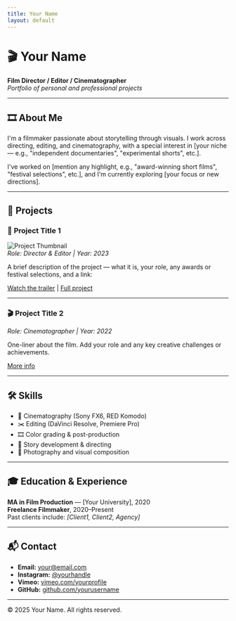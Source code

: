 ```yaml
---
title: Your Name
layout: default
---
```


<link rel="stylesheet" href="style.css">

# 🎬 Your Name

**Film Director / Editor / Cinematographer**  
*Portfolio of personal and professional projects*

---

## 🎞️ About Me

I'm a filmmaker passionate about storytelling through visuals. I work across directing, editing, and cinematography, with a special interest in [your niche — e.g., "independent documentaries", "experimental shorts", etc.].

I've worked on [mention any highlight, e.g., "award-winning short films", "festival selections", etc.], and I'm currently exploring [your focus or new directions].

---

## 📂 Projects

### 🎥 **Project Title 1**
![Project Thumbnail](images/project1-thumbnail.jpg)  
*Role: Director & Editor | Year: 2023*

A brief description of the project — what it is, your role, any awards or festival selections, and a link:

[Watch the trailer](https://yourlink.com) | [Full project](https://yourlink.com)

---

### 🎬 **Project Title 2**
*Role: Cinematographer | Year: 2022*

One-liner about the film. Add your role and any key creative challenges or achievements.

[More info](https://yourlink.com)

---

## 🛠️ Skills

- 🎥 Cinematography (Sony FX6, RED Komodo)
- ✂️ Editing (DaVinci Resolve, Premiere Pro)
- 🎞️ Color grading & post-production
- 🧠 Story development & directing
- 📸 Photography and visual composition

---

## 🎓 Education & Experience

**MA in Film Production** — [Your University], 2020  
**Freelance Filmmaker**, 2020–Present  
Past clients include: *[Client1, Client2, Agency]*

---

## 📬 Contact

- **Email:** [your@email.com](mailto:your@email.com)
- **Instagram:** [@yourhandle](https://instagram.com/yourhandle)
- **Vimeo:** [vimeo.com/yourprofile](https://vimeo.com/yourprofile)
- **GitHub:** [github.com/yourusername](https://github.com/yourusername)

---

© 2025 Your Name. All rights reserved.
